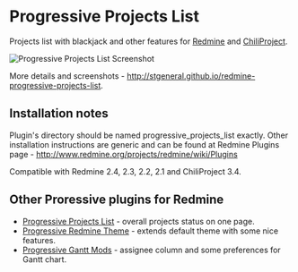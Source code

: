 Progressive Projects List
=========================

Projects list with blackjack and other features for [Redmine](http://www.redmine.org/) and [ChiliProject](https://www.chiliproject.org/).

![Progressive Projects List Screenshot](http://stgeneral.github.io/redmine-progressive-projects-list/images/screenshots/v020/progressive-projects-list-v020-progress.png)

More details and screenshots - http://stgeneral.github.io/redmine-progressive-projects-list.

Installation notes
------------------

Plugin's directory should be named progressive_projects_list exactly.
Other installation instructions are generic and can be found at Redmine Plugins page - http://www.redmine.org/projects/redmine/wiki/Plugins

Compatible with Redmine 2.4, 2.3, 2.2, 2.1 and ChiliProject 3.4.

Other Proressive plugins for Redmine
------------------------------------

* [Progressive Projects List](http://stgeneral.github.io/redmine-progressive-projects-list/) - overall projects status on one page.
* [Progressive Redmine Theme](http://stgeneral.github.io/redmine-progressive-theme/) - extends default theme with some nice features.
* [Progressive Gantt Mods](https://github.com/stgeneral/redmine-progressive-gantt-mods) - assignee column and some preferences for Gantt chart.
